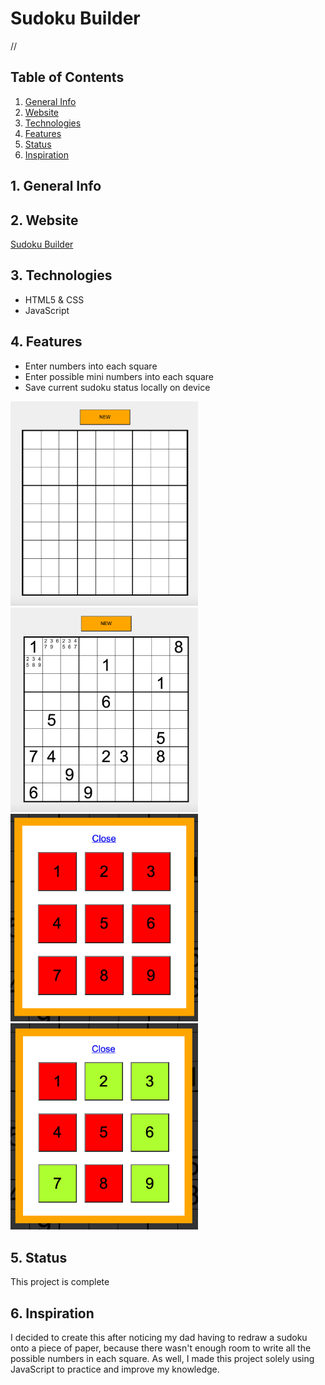 # Sudoku Builder

//


## Table of Contents
1. [General Info](#1-general-info)
2. [Website](#2-website)
3. [Technologies](#3-technologies)
4. [Features](#4-features)
5. [Status](#5-status)
6. [Inspiration](#6-inspiration)


## 1. General Info


## 2. Website
[Sudoku Builder](sudokubuilder.epizy.com)


## 3. Technologies
- HTML5 & CSS
- JavaScript


## 4. Features
- Enter numbers into each square
- Enter possible mini numbers into each square
- Save current sudoku status locally on device




<p float="left">
    <img src="./images/Sudoku_New.png" alt="Blank 9x9 Sudoku" width=300 height=auto padding=10rem />
    <img src="./images/Sudoku_Ongoing.png" alt="Blank 9x9 Sudoku" width=300 height=auto />
    <img src="./images/Value_Selector_None.png" alt="Blank 9x9 Sudoku" width=300 height=auto />
    <img src="./images/Value_Selector_Multiple.png" alt="Blank 9x9 Sudoku" width=300 height=auto />
</p>

## 5. Status
This project is complete


## 6. Inspiration
I decided to create this after noticing my dad having to redraw a sudoku onto a piece of paper, because there wasn't enough room to write all the possible numbers in each square.  As well, I made this project solely using JavaScript to practice and improve my knowledge. 
